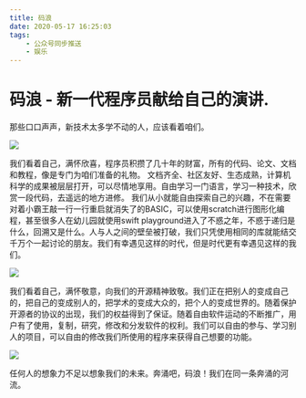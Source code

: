 ```yaml
---
title: 码浪
date: 2020-05-17 16:25:03
tags: 
    - 公众号同步推送
    - 娱乐
---
```


# 码浪 - 新一代程序员献给自己的演讲.

那些口口声声，新技术太多学不动的人，应该看着咱们。

![](/medias/2020-05-17-16-19-57.png)

我们看着自己，满怀欣喜，程序员积攒了几十年的财富，所有的代码、论文、文档和教程，像是专门为咱们准备的礼物。 文档齐全、社区友好、生态成熟，计算机科学的成果被层层打开，可以尽情地享用。自由学习一门语言，学习一种技术，欣赏一段代码，去遥远的地方进修。 我们从小就能自由探索自己的兴趣，不在需要对着小霸王敲一行一行重启就消失了的BASIC，可以使用scratch进行图形化编程，甚至很多人在幼儿园就使用swift playground进入了不惑之年，不惑于递归是什么，回溯又是什么。人与人之间的壁垒被打破，我们只凭使用相同的库就能结交千万个一起讨论的朋友。我们有幸遇见这样的时代，但是时代更有幸遇见这样的我们。

![](/medias/2020-05-17-16-21-52.png)

我们看着自己，满怀敬意，向我们的开源精神致敬。我们正在把别人的变成自己的，把自己的变成别人的，把学术的变成大众的，把个人的变成世界的。随着保护开源者的协议的出现，我们的权益得到了保证。随着自由软件运动的不断推广，用户有了使用，复制，研究，修改和分发软件的权利。我们可以自由的参与、学习别人的项目，可以自由的修改我们所使用的程序来获得自己想要的功能。

![](/medias/2020-05-17-16-23-53.png)

任何人的想象力不足以想象我们的未来。奔涌吧，码浪！我们在同一条奔涌的河流。
